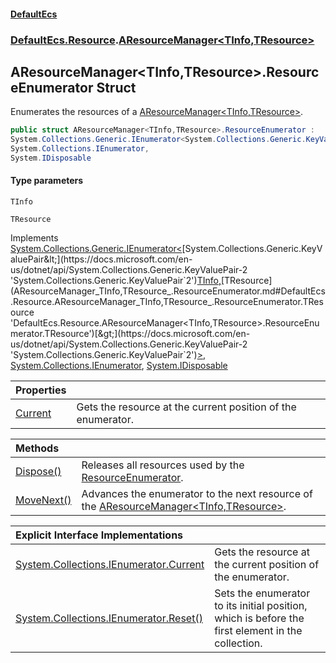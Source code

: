#### [DefaultEcs](DefaultEcs.md 'DefaultEcs')
### [DefaultEcs.Resource](DefaultEcs.md#DefaultEcs.Resource 'DefaultEcs.Resource').[AResourceManager&lt;TInfo,TResource&gt;](AResourceManager_TInfo,TResource_.md 'DefaultEcs.Resource.AResourceManager<TInfo,TResource>')

## AResourceManager<TInfo,TResource>.ResourceEnumerator Struct

Enumerates the resources of a [AResourceManager&lt;TInfo,TResource&gt;](AResourceManager_TInfo,TResource_.md 'DefaultEcs.Resource.AResourceManager<TInfo,TResource>').

```csharp
public struct AResourceManager<TInfo,TResource>.ResourceEnumerator :
System.Collections.Generic.IEnumerator<System.Collections.Generic.KeyValuePair<TInfo, TResource>>,
System.Collections.IEnumerator,
System.IDisposable
```
#### Type parameters

<a name='DefaultEcs.Resource.AResourceManager_TInfo,TResource_.ResourceEnumerator.TInfo'></a>

`TInfo`

<a name='DefaultEcs.Resource.AResourceManager_TInfo,TResource_.ResourceEnumerator.TResource'></a>

`TResource`

Implements [System.Collections.Generic.IEnumerator&lt;](https://docs.microsoft.com/en-us/dotnet/api/System.Collections.Generic.IEnumerator-1 'System.Collections.Generic.IEnumerator`1')[System.Collections.Generic.KeyValuePair&lt;](https://docs.microsoft.com/en-us/dotnet/api/System.Collections.Generic.KeyValuePair-2 'System.Collections.Generic.KeyValuePair`2')[TInfo](AResourceManager_TInfo,TResource_.ResourceEnumerator.md#DefaultEcs.Resource.AResourceManager_TInfo,TResource_.ResourceEnumerator.TInfo 'DefaultEcs.Resource.AResourceManager<TInfo,TResource>.ResourceEnumerator.TInfo')[,](https://docs.microsoft.com/en-us/dotnet/api/System.Collections.Generic.KeyValuePair-2 'System.Collections.Generic.KeyValuePair`2')[TResource](AResourceManager_TInfo,TResource_.ResourceEnumerator.md#DefaultEcs.Resource.AResourceManager_TInfo,TResource_.ResourceEnumerator.TResource 'DefaultEcs.Resource.AResourceManager<TInfo,TResource>.ResourceEnumerator.TResource')[&gt;](https://docs.microsoft.com/en-us/dotnet/api/System.Collections.Generic.KeyValuePair-2 'System.Collections.Generic.KeyValuePair`2')[&gt;](https://docs.microsoft.com/en-us/dotnet/api/System.Collections.Generic.IEnumerator-1 'System.Collections.Generic.IEnumerator`1'), [System.Collections.IEnumerator](https://docs.microsoft.com/en-us/dotnet/api/System.Collections.IEnumerator 'System.Collections.IEnumerator'), [System.IDisposable](https://docs.microsoft.com/en-us/dotnet/api/System.IDisposable 'System.IDisposable')

| Properties | |
| :--- | :--- |
| [Current](AResourceManager_TInfo,TResource_.ResourceEnumerator.Current.md 'DefaultEcs.Resource.AResourceManager<TInfo,TResource>.ResourceEnumerator.Current') | Gets the resource at the current position of the enumerator. |

| Methods | |
| :--- | :--- |
| [Dispose()](AResourceManager_TInfo,TResource_.ResourceEnumerator.Dispose().md 'DefaultEcs.Resource.AResourceManager<TInfo,TResource>.ResourceEnumerator.Dispose()') | Releases all resources used by the [ResourceEnumerator](AResourceManager_TInfo,TResource_.ResourceEnumerator.md 'DefaultEcs.Resource.AResourceManager<TInfo,TResource>.ResourceEnumerator'). |
| [MoveNext()](AResourceManager_TInfo,TResource_.ResourceEnumerator.MoveNext().md 'DefaultEcs.Resource.AResourceManager<TInfo,TResource>.ResourceEnumerator.MoveNext()') | Advances the enumerator to the next resource of the [AResourceManager&lt;TInfo,TResource&gt;](AResourceManager_TInfo,TResource_.md 'DefaultEcs.Resource.AResourceManager<TInfo,TResource>'). |

| Explicit Interface Implementations | |
| :--- | :--- |
| [System.Collections.IEnumerator.Current](AResourceManager_TInfo,TResource_.ResourceEnumerator.System.Collections.IEnumerator.Current.md 'DefaultEcs.Resource.AResourceManager<TInfo,TResource>.ResourceEnumerator.System.Collections.IEnumerator.Current') | Gets the resource at the current position of the enumerator. |
| [System.Collections.IEnumerator.Reset()](AResourceManager_TInfo,TResource_.ResourceEnumerator.System.Collections.IEnumerator.Reset().md 'DefaultEcs.Resource.AResourceManager<TInfo,TResource>.ResourceEnumerator.System.Collections.IEnumerator.Reset()') | Sets the enumerator to its initial position, which is before the first element in the collection. |
